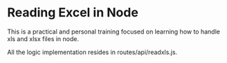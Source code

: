 # Reading Excel in Node

This is a practical and personal training focused on learning how to handle xls and xlsx files in node.

All the logic implementation resides in routes/api/readxls.js.
